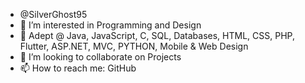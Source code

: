 -  @SilverGhost95
- 👀 I’m interested in Programming and Design
- 🌱 Adept @ Java, JavaScript, C, SQL, Databases, HTML, CSS, PHP, Flutter, ASP.NET, MVC, PYTHON, Mobile & Web Design
- 💞️ I’m looking to collaborate on Projects 
- 📫 How to reach me: GitHub


